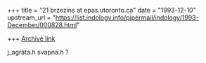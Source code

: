 +++
title = "21 brzezins at epas.utoronto.ca"
date = "1993-12-10"
upstream_url = "https://list.indology.info/pipermail/indology/1993-December/000828.html"

+++
[Archive link](https://list.indology.info/pipermail/indology/1993-December/000828.html)

j_agrata.h svapna.h ?






